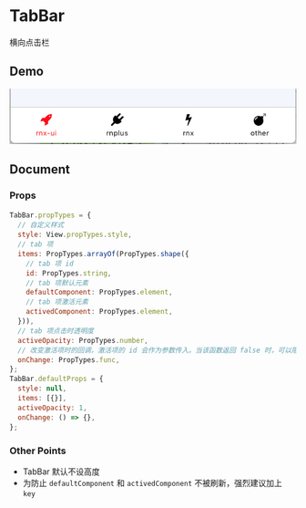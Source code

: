 # TabBar

横向点击栏

## Demo

![navBar demo](demo.png)

## Document

### Props

```js
TabBar.propTypes = {
  // 自定义样式
  style: View.propTypes.style,
  // tab 项
  items: PropTypes.arrayOf(PropTypes.shape({
    // tab 项 id
    id: PropTypes.string,
    // tab 项默认元素
    defaultComponent: PropTypes.element,
    // tab 项激活元素
    activedComponent: PropTypes.element,
  })),
  // tab 项点击时透明度
  activeOpacity: PropTypes.number,
  // 改变激活项时的回调，激活项的 id 会作为参数传入。当该函数返回 false 时，可以阻止当前切换操作。
  onChange: PropTypes.func,
};
TabBar.defaultProps = {
  style: null,
  items: [{}],
  activeOpacity: 1,
  onChange: () => {},
};
```

### Other Points

- TabBar 默认不设高度
- 为防止 `defaultComponent` 和 `activedComponent` 不被刷新，强烈建议加上 `key`
